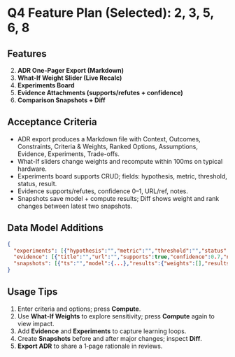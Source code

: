 # Q4 Feature Plan (Selected): 2, 3, 5, 6, 8

## Features
2) **ADR One-Pager Export (Markdown)**
3) **What-If Weight Slider (Live Recalc)**
5) **Experiments Board**
6) **Evidence Attachments (supports/refutes + confidence)**
8) **Comparison Snapshots + Diff**

## Acceptance Criteria
- ADR export produces a Markdown file with Context, Outcomes, Constraints, Criteria & Weights, Ranked Options, Assumptions, Evidence, Experiments, Trade-offs.
- What-If sliders change weights and recompute within 100ms on typical hardware.
- Experiments board supports CRUD; fields: hypothesis, metric, threshold, status, result.
- Evidence supports/refutes, confidence 0–1, URL/ref, notes.
- Snapshots save model + compute results; Diff shows weight and rank changes between latest two snapshots.

## Data Model Additions
```json
{
  "experiments": [{"hypothesis":"","metric":"","threshold":"","status":"Planned|Running|Done","result":""}],
  "evidence": [{"title":"","url":"","supports":true,"confidence":0.7,"notes":""}],
  "snapshots": [{"ts":"","model":{...},"results":{"weights":[],"results":[]}}]
}
```

## Usage Tips
1. Enter criteria and options; press **Compute**.
2. Use **What‑If Weights** to explore sensitivity; press **Compute** again to view impact.
3. Add **Evidence** and **Experiments** to capture learning loops.
4. Create **Snapshots** before and after major changes; inspect **Diff**.
5. **Export ADR** to share a 1‑page rationale in reviews.
